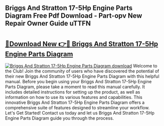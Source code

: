 ## Briggs And Stratton 17-5Hp Engine Parts Diagram Free Pdf Download - Part-opv New Repair Owner Guide uTTFN

# <h2><a href="http://dft8ty.blite.top/?on=Briggs+And+Stratton+17-5Hp+Engine+Parts+Diagram">🔗Download New 👉🔴 Briggs And Stratton 17-5Hp Engine Parts Diagram</a></h2>

[![Briggs And Stratton 17-5Hp Engine Parts Diagram download](https://i.imgur.com/lujVjoI.png)](http://dft8ty.blite.top/?on=Briggs+And+Stratton+17-5Hp+Engine+Parts+Diagram)
Welcome to the Club! Join the community of users who have discovered the potential of their new Briggs And Stratton 17-5Hp Engine Parts Diagram with this helpful manual. Before you begin using your Briggs And Stratton 17-5Hp Engine Parts Diagram, please take a moment to read this manual carefully. It includes detailed instructions for setting up the product, as well as information on how to use its various features and capabilities. This innovative Briggs And Stratton 17-5Hp Engine Parts Diagram offers a comprehensive suite of features designed to streamline your workflow. Let's Get Started! Contact us today and let us Briggs And Stratton 17-5Hp Engine Parts Diagram guide you through the process.
